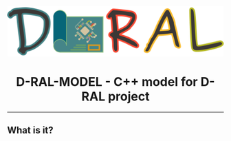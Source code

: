 ![Logo](https://raw.githubusercontent.com/gembcior/d-ral-model/master/doc/logo.svg)

<h1 align="center">D-RAL-MODEL - C++ model for D-RAL project</h1>

---

## What is it?
